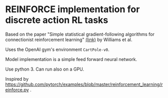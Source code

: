 # REINFORCE implementation for discrete action RL tasks

Based on the paper "Simple statistical gradient-following algorithms for connectionist reinforcement learning" [(link)](http://www-anw.cs.umass.edu/~barto/courses/cs687/williams92simple.pdf) by Williams et al. 

Uses the OpenAI gym's environment `CartPole-v0`. 

Model implementation is a simple feed forward neural network.

Use python 3. Can run also on a GPU.

Inspired by https://github.com/pytorch/examples/blob/master/reinforcement_learning/reinforce.py .